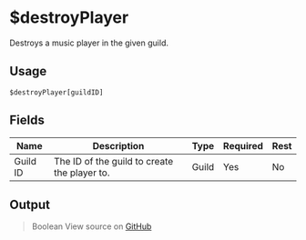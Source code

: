 # $destroyPlayer
Destroys a music player in the given guild.
## Usage
```
$destroyPlayer[guildID]
```
## Fields
|   Name   |                 Description                  | Type  | Required | Rest |
|----------|----------------------------------------------|-------|----------|------|
| Guild ID | The ID of the guild to create the player to. | Guild | Yes      | No   |

## Output
> Boolean
View source on [GitHub](https://github.com/tryforge/forgelink/blob/dev/src/natives/destroyPlayer.ts)